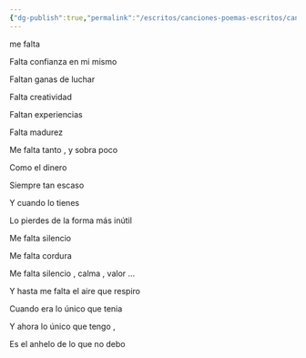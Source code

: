```yaml
---
{"dg-publish":true,"permalink":"/escritos/canciones-poemas-escritos/canciones-poemas-escritos/falta/"}
---
```


me falta

Falta confianza en mi mismo

Faltan ganas de luchar

Falta creatividad

Faltan experiencias

Falta madurez

Me falta tanto , y sobra poco

Como el dinero

Siempre tan escaso

Y cuando lo tienes

Lo pierdes de la forma más inútil

Me falta silencio

Me falta cordura

Me falta silencio , calma , valor …

Y hasta me falta el aire que respiro

Cuando era lo único que tenia

Y ahora lo único que tengo ,

Es el anhelo de lo que no debo